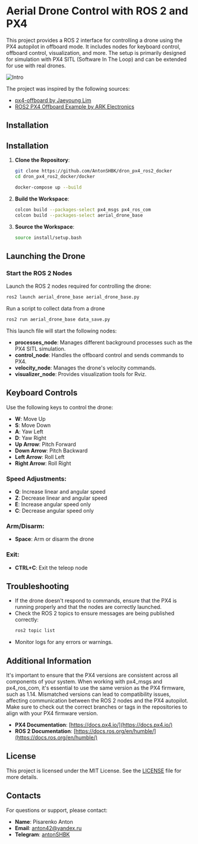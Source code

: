# Aerial Drone Control with ROS 2 and PX4

This project provides a ROS 2 interface for controlling a drone using the PX4 autopilot in offboard mode. It includes nodes for keyboard control, offboard control, visualization, and more. The setup is primarily designed for simulation with PX4 SITL (Software In The Loop) and can be extended for use with real drones.

![Intro](media/intro.gif)

The project was inspired by the following sources:
- [px4-offboard by Jaeyoung Lim](https://github.com/Jaeyoung-Lim/px4-offboard)
- [ROS2 PX4 Offboard Example by ARK Electronics](https://github.com/ARK-Electronics/ROS2_PX4_Offboard_Example)

## Installation

## Installation

1. **Clone the Repository**:
   ```bash
   git clone https://github.com/AntonSHBK/dron_px4_ros2_docker
   cd dron_px4_ros2_docker/docker

   docker-compose up --build
   ```

2. **Build the Workspace**:
   ```bash
   colcon build --packages-select px4_msgs px4_ros_com
   colcon build --packages-select aerial_drone_base
   ```

3. **Source the Workspace**:
   ```bash
   source install/setup.bash
   ```

## Launching the Drone

### Start the ROS 2 Nodes

Launch the ROS 2 nodes required for controlling the drone:
```bash
ros2 launch aerial_drone_base aerial_drone_base.py
```

Run a script to collect data from a drone 
```bash
ros2 run aerial_drone_base data_save.py
```

This launch file will start the following nodes:
- **processes_node**: Manages different background processes such as the PX4 SITL simulation.
- **control_node**: Handles the offboard control and sends commands to PX4.
- **velocity_node**: Manages the drone's velocity commands.
- **visualizer_node**: Provides visualization tools for Rviz.

## Keyboard Controls

Use the following keys to control the drone:

- **W**: Move Up
- **S**: Move Down
- **A**: Yaw Left
- **D**: Yaw Right
- **Up Arrow**: Pitch Forward
- **Down Arrow**: Pitch Backward
- **Left Arrow**: Roll Left
- **Right Arrow**: Roll Right

### Speed Adjustments:
- **Q**: Increase linear and angular speed
- **Z**: Decrease linear and angular speed
- **E**: Increase angular speed only
- **C**: Decrease angular speed only

### Arm/Disarm:
- **Space**: Arm or disarm the drone

### Exit:
- **CTRL+C**: Exit the teleop node

## Troubleshooting

- If the drone doesn't respond to commands, ensure that the PX4 is running properly and that the nodes are correctly launched.
- Check the ROS 2 topics to ensure messages are being published correctly:
  ```bash
  ros2 topic list
  ```
- Monitor logs for any errors or warnings.

## Additional Information

It's important to ensure that the PX4 versions are consistent across all components of your system. When working with px4_msgs and px4_ros_com, it's essential to use the same version as the PX4 firmware, such as 1.14. Mismatched versions can lead to compatibility issues, affecting communication between the ROS 2 nodes and the PX4 autopilot. Make sure to check out the correct branches or tags in the repositories to align with your PX4 firmware version.

- **PX4 Documentation**: [https://docs.px4.io/](https://docs.px4.io/)
- **ROS 2 Documentation**: [https://docs.ros.org/en/humble/](https://docs.ros.org/en/humble/)

## License

This project is licensed under the MIT License. See the [LICENSE](LICENSE) file for more details.

## Contacts

For questions or support, please contact:

- **Name**: Pisarenko Anton
- **Email**: anton42@yandex.ru
- **Telegram**: [antonSHBK](https://t.me/antonSHBK)
